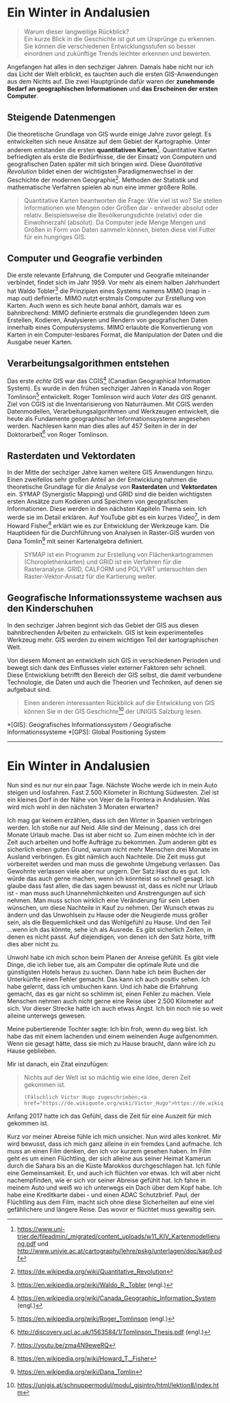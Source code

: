 # Ein Winter in Andalusien

> Warum dieser langweilige Rückblick?  
Ein kurze Blick in die Geschichte ist gut um Ursprünge zu erkennen. Sie können die verschiedenen Entwicklungsstufen so besser einordnen und zukünftige Trends leichter erkennen und bewerten.

Angefangen hat alles in den sechziger Jahren. Damals habe nicht nur ich das Licht der Welt erblickt, es tauchten auch die ersten GIS-Anwendungen aus dem Nichts auf. Die zwei Hauptgründe dafür waren der **zunehmende Bedarf an geographischen Informationen** und **das Erscheinen der ersten Computer**.

## Steigende Datenmengen

Die theoretische Grundlage von GIS wurde einige Jahre zuvor gelegt. Es entwickelten sich neue Ansätze auf dem Gebiet der Kartographie. Unter anderem entstanden die ersten **quantitativen Karten**[^1]. Quantitative Karten befriedigten als erste die Bedürfnisse, die der Einsatz von Computern und geografischen Daten später mit sich bringen wird. Diese *Quantitative Revolution* bildet einen der wichtigsten Paradigmenwechsel in der Geschichte der modernen Geographie[^3]. Methoden der Statistik und mathematische Verfahren spielen ab nun eine immer größere Rolle. 

> Quantitative Karten beantworten die Frage: Wie viel ist wo? Sie stellen Informationen wie Mengen oder Größen dar - entweder absolut oder relativ. Beispielsweise die Bevölkerungsdichte (relativ) oder die Einwohnerzahl (absolut). Da Computer jede Menge Mengen und Größen in Form von Daten sammeln können, bieten diese viel Futter für ein hungriges GIS.

## Computer und Geografie verbinden

Die erste relevante Erfahrung, die Computer und Geografie miteinander verbindet, findet sich im Jahr 1959. Vor mehr als einem halben Jahrhundert hat Waldo Tobler[^2] die Prinzipien eines Systems namens MIMO (map in - map out) definierte. MIMO nutzt erstmals Computer zur Erstellung von Karten. Auch wenn es sich heute banal anhört, damals war es bahnbrechend: MIMO definierte erstmals die grundlegenden Ideen zum Erstellen, Kodieren, Analysieren und Rendern von geografischen Daten innerhalb eines Computersystems. MIMO erlaubte die Konvertierung von Karten in ein Computer-lesbares Format, die Manipulation der Daten und die Ausgabe neuer Karten.

## Verarbeitungsalgorithmen entstehen

Das erste *echte* GIS war das CGIS[^4] (Canadian Geographical Information System). Es wurde in den frühen sechziger Jahren in Kanada von Roger Tomlinson[^5] entwickelt. Roger Tomlinson wird auch *Vater des GIS* genannt. Ziel von CGIS ist die Inventarisierung von Naturräumen. Mit CGIS werden Datenmodellen, Verarbeitungsalgorithmen und Werkzeugen entwickelt, die heute als Fundamente geographischer Informationssysteme angesehen werden. Nachlesen kann man dies alles auf 457 Seiten in der in der Doktorarbeit[^6] von Roger Tomlinson.

## Rasterdaten und Vektordaten

In der Mitte der sechziger Jahre kamen weitere GIS Anwendungen hinzu. Einen zweifellos sehr großen Anteil an der Entwicklung nahmen die theoretische Grundlage für die Analyse von **Rasterdaten** und **Vektordaten** ein. SYMAP (Synergistic Mapping) und GRID sind die beiden wichtigsten ersten Ansätze zum Kodieren und Speichern von geografischen Informationen. Diese werden in den nächsten Kapiteln Thema sein. Ich werde sie im Detail erklären. Auf YouTube gibt es ein kurzes Video[^7], in dem Howard Fisher[^9] erklärt wie es zur Entwicklung der Werkzeuge kam.
Die Hauptideen für die Durchführung von Analysen in Raster-GIS wurden von Dana Tomlin[^8] mit seiner Kartenalgebra definiert.

> SYMAP ist ein Programm zur Erstellung von Flächenkartogrammen (Choroplethenkarten) und GRID ist ein Verfahren für die Rasteranalyse. GRID, CALFORM und POLYVRT untersuchten den Raster-Vektor-Ansatz für die Kartierung weiter.

## Geografische Informationssysteme wachsen aus den Kinderschuhen

In den sechziger Jahren beginnt sich das Gebiet der GIS aus diesen bahnbrechenden Arbeiten zu entwickeln. GIS ist kein experimentelles Werkzeug mehr. GIS werden zu einem wichtigen Teil der kartographischen Welt.

Von diesem Moment an entwickeln sich GIS in verschiedenen Perioden und bewegt sich dank des Einflusses vieler externer Faktoren sehr schnell. Diese Entwicklung betrifft den Bereich der GIS selbst, die damit verbundene Technologie, die Daten und auch die Theorien und Techniken, auf denen sie aufgebaut sind.

> Einen anderen interessanten Rückblick auf die Entwicklung von GIS können Sie in der GIS Geschichte[^10] der UNIGIS Salzburg lesen.  

[^1]: https://www.uni-trier.de/fileadmin/_migrated/content_uploads/w11_KIV_Kartenmodellierung.pdf und http://www.univie.ac.at/cartography/lehre/pskg/unterlagen/doc/kap9.pdf
[^2]: https://en.wikipedia.org/wiki/Waldo_R._Tobler (engl.)
[^3]: https://de.wikipedia.org/wiki/Quantitative_Revolution
[^4]: https://en.wikipedia.org/wiki/Canada_Geographic_Information_System (engl.)
[^5]: https://en.wikipedia.org/wiki/Roger_Tomlinson (engl.)
[^6]: http://discovery.ucl.ac.uk/1563584/1/Tomlinson_Thesis.pdf (engl.)
[^7]: https://youtu.be/zma4N9eweRQ
[^8]: https://en.wikipedia.org/wiki/Dana_Tomlin
[^9]: https://en.wikipedia.org/wiki/Howard_T._Fisher
[^10]: https://unigis.at/schnuppermodul/modul_gisintro/html/lektion8/index.htm

*[GIS]: Geografisches Informationssystem / Geografische Informationssysteme
*[GPS]: Global Positioning System

---------------
  <h1 id="h1einwinterinandalusien">Ein Winter in Andalusien</h1>

  <p>Nun sind es nur nur ein paar Tage. Nächste Woche werde ich in mein Auto steigen und losfahren. Fast 2.500 Kilometer in Richtung Südwesten. Ziel ist ein kleines Dorf in der Nähe von Vejer de la Frontera in Andalusien. Was wird mich wohl in den nächsten 3 Monaten erwarten?</p>

  <p class="a rotatedFloralHeartBullet"></p>

  <p>Ich mag gar keinem erzählen, dass ich den Winter in Spanien verbringen werden. Ich stoße nur auf Neid. Alle sind der Meinung , dass ich drei Monate Urlaub mache. Das ist aber nicht so. Zum einen möchte ich in der Zeit auch arbeiten und hoffe Aufträge zu bekommen. Zum anderen gibt es sicherlich einen guten Grund, warum nicht mehr Menschen drei Monate im Ausland verbringen. Es gibt nämlich auch Nachteile. Die Zeit muss gut vorbereitet werden und man muss die gewohnte Umgebung verlassen. Das Gewohnte verlassen viele aber nur ungern. Der Satz:<span class="highlight">Hast du es gut. Ich würde das auch gerne machen, wenn ich könnte</span>ist so schnell gesagt. Ich glaube dass fast allen, die das sagen bewusst ist, dass es nicht nur Urlaub ist - man muss auch Unannehmlichkeiten und Anstrengungen auf sich nehmen. Man muss schon wirklich eine Veränderung für sein Leben wünschen, um diese Nachteile in Kauf zu nehmen. Der Wunsch etwas zu ändern und das Unwohlsein zu Hause oder die Neugierde muss größer sein, als die Bequemlichkeit und das Wohlgefühl zu Hause. Und den Teil <span class="highlight">...wenn ich das könnte</span>, sehe ich als Ausrede. Es gibt sicherlich Zeiten, in denen es nicht passt. Auf diejendigen, von denen ich den Satz hörte, trifft dies aber nicht zu.</p>

  <p class="a rotatedFloralHeartBullet"></p>

  <p>Unwohl habe ich mich schon beim Planen der Anreise gefühlt. Es gibt viele Dinge, die ich lieber tue, als am Computer die optimale Rute und die günstigsten Hotels heraus zu suchen. Dann habe ich beim Buchen der Unterkünfte einen Fehler gemacht. Das kann ich auch positiv sehen. Ich habe gelernt, dass ich umbuchen kann. Und ich habe die Erfahrung gemacht, das es gar nicht so schlimm ist, einen Fehler zu machen. Viele Menschen nehmen auch nicht gerne eine Reise über 2.500 Kilometer auf sich. Vor dieser Strecke hatte ich auch etwas Angst. Ich bin noch nie so weit alleine unterwegs gewesen.</p>

  <p class="a rotatedFloralHeartBullet"></p>

  <p>Meine pubertierende Tochter sagte: <span class="highlight">Ich bin froh, wenn du weg bist</span>. Ich habe das mit einem lachenden und einem weinenden Auge aufgenommen. Wenn sie gesagt hätte, dass sie mich zu Hause braucht, dann wäre ich zu Hause geblieben.</p>

  <p class="a rotatedFloralHeartBullet"></p>

  <p>Mir ist danach, ein Zitat einzufügen:</p>

  <blockquote>
    Nichts auf der Welt ist so mächtig wie eine Idee, deren Zeit gekommen ist. <br/>

    (Fälschlich Victor Hugo zugeschrieben;<a href="https://de.wikiquote.org/wiki/Victor_Hugo">https://de.wikiquote.org/wiki/Victor_Hugo</a>)
  </blockquote>

  <p>Anfang 2017 hatte ich das Gefühl, dass die Zeit für eine Auszeit für mich gekommen ist.</p>

  <p class="a rotatedFloralHeartBullet"></p>

  <p>Kurz vor meiner Abreise fühle ich mich unsicher. Nun wird alles konkret. Mir wird bewusst, dass ich mich ganz alleine in ein fremdes Land aufmache. Ich muss an einen Film denken, den ich vor kurzem gesehen haben. Im Film geht es um einen Flüchtling, der sich alleine aus seiner Heimat Kamerun durch die Sahara bis an die Küste Marokkos durchgeschlagen hat. Ich fühle eine Gemeinsamkeit. Er, und auch ich flüchten vor etwas. Ich will aber nicht nachempfinden, wie er sich vor seiner Abreise gefühlt hat. Ich fahre in meinem Auto und weiß wo ich unterwegs ein Dach über dem Kopf habe. Ich habe eine Kreditkarte dabei - und einen ADAC Schutzbrief. Paul, der Flüchtling aus dem Film, macht sich ohne diese Sicherheiten auf eine viel gefählichere und längere Reise. Das wovor er flüchtet muss gewaltig sein.</p>

  <p class="a rotatedFloralHeartBullet"></p>

  <p></p>
